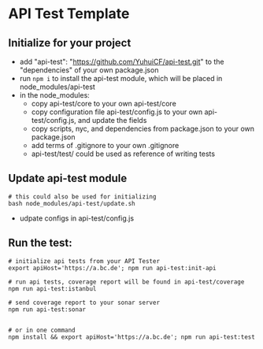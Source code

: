 # API Test Template

## Initialize for your project
* add "api-test": "https://github.com/YuhuiCF/api-test.git" to the "dependencies" of your own package.json
* run `npm i` to install the api-test module, which will be placed in node_modules/api-test
* in the node_modules:
  - copy api-test/core to your own api-test/core
  - copy configuration file api-test/config.js to your own api-test/config.js, and update the fields
  - copy scripts, nyc, and dependencies from package.json to your own package.json
  - add terms of .gitignore to your own .gitignore
  - api-test/test/ could be used as reference of writing tests

## Update api-test module
```
# this could also be used for initializing
bash node_modules/api-test/update.sh
```
* udpate configs in api-test/config.js

## Run the test:
```
# initialize api tests from your API Tester
export apiHost='https://a.bc.de'; npm run api-test:init-api

# run api tests, coverage report will be found in api-test/coverage
npm run api-test:istanbul

# send coverage report to your sonar server
npm run api-test:sonar


# or in one command
npm install && export apiHost='https://a.bc.de'; npm run api-test:test
```
